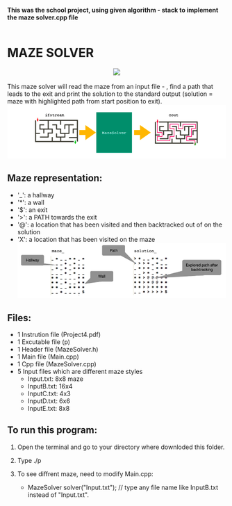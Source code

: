 **This was the school project, using given algorithm - stack to implement the maze solver.cpp file**  
<br>
# MAZE SOLVER
<p align="center">
  <img src="https://media.giphy.com/media/cyMqOH8rjgDHG/giphy.gif">
</p>


This maze solver will read the maze from an input file - , find a path that leads to the exit and print the solution to the standard output (solution = maze with highlighted path from start position to exit).
![alt text](2.png)


## Maze representation:
- '_': a hallway
- '*': a wall
- '$': an exit
- '>': a PATH towards the exit
- '@': a location that has been visited and then backtracked out of on the solution
- 'X': a location that has been visited on the maze
![alt text](3.png)


## Files:
- 1 Instrution file (Project4.pdf)
- 1 Excutable file (p)
- 1 Header file (MazeSolver.h)
- 1 Main file (Main.cpp)
- 1 Cpp file (MazeSolver.cpp)
- 5 Input files which are different maze styles 
  - Input.txt: 8x8 maze
  - InputB.txt: 16x4
  - InputC.txt: 4x3
  - InputD.txt: 6x6
  - InputE.txt: 8x8


## To run this program:
  1. Open the terminal and go to your directory where downloded this folder.
  2. Type ./p
  
  3. To see diffrent maze, need to modify Main.cpp:
     - MazeSolver solver("Input.txt"); // type any file name like InputB.txt instead of "Input.txt".
